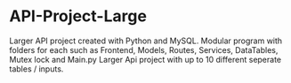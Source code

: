 # API-Project-Large
Larger API project created with Python and MySQL.
Modular program with folders for each such as Frontend, Models, Routes, Services, DataTables, Mutex lock and Main.py
Larger Api project with up to 10 different seperate tables / inputs.
